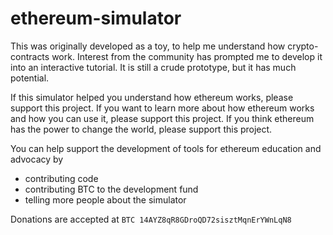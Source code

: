 # ethereum-simulator

This was originally developed as a toy, to help me understand how crypto-contracts work.
Interest from the community has prompted me to develop it into an interactive tutorial.
It is still a crude prototype, but it has much potential.

If this simulator helped you understand how ethereum works, please support this project.
If you want to learn more about how ethereum works and how you can use it, please support this project.
If you think ethereum has the power to change the world, please support this project.

You can help support the development of tools for ethereum education and advocacy by
* contributing code
* contributing BTC to the development fund
* telling more people about the simulator

Donations are accepted at `BTC 14AYZ8qR8GDroQD72sisztMqnErYWnLqN8`

